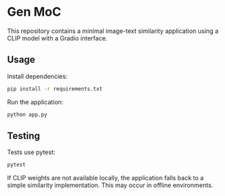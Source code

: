 # Gen MoC

This repository contains a minimal image-text similarity application using a CLIP model with a Gradio interface.

## Usage

Install dependencies:

```bash
pip install -r requirements.txt
```

Run the application:

```bash
python app.py
```

## Testing

Tests use pytest:

```bash
pytest
```

If CLIP weights are not available locally, the application falls back to a simple similarity implementation. This may occur in offline environments.
